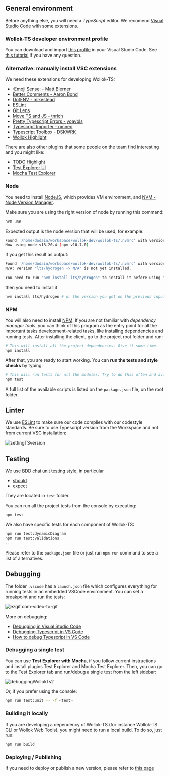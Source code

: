 
## General environment

Before anything else, you will need a *TypeScript* editor. We recomend [Visual Studio Code](https://code.visualstudio.com/) with some extensions.

### Wollok-TS developer environment profile

You can download and import [this profile](./Wollok-Dev%20Base.code-profile) in your Visual Studio Code. See [this tutorial](https://www.youtube.com/watch?v=QjvvqR9KyVo) if you have any question.

### Alternative: manually install VSC extensions

We need these extensions for developing Wollok-TS:

- [:Emoji Sense: - Matt Bierner](https://marketplace.visualstudio.com/items?itemName=bierner.emojisense)
- [Better Comments - Aaron Bond](https://marketplace.visualstudio.com/items?itemName=aaron-bond.better-comments)
- [DotENV - mikestead](https://marketplace.visualstudio.com/items?itemName=mikestead.dotenv)
- [ESLint](https://marketplace.visualstudio.com/items?itemName=dbaeumer.vscode-eslint)
- [Git Lens](https://marketplace.visualstudio.com/items?itemName=eamodio.gitlens)
- [Move TS and JS - tnrich](https://marketplace.visualstudio.com/items?itemName=tnrich.move-ts-js)
- [Pretty Typescript Errors - yoavbls](https://marketplace.visualstudio.com/items?itemName=yoavbls.pretty-ts-errors)
- [Typescript Importer - pmneo](https://marketplace.visualstudio.com/items?itemName=pmneo.tsimporter)
- [Typescript Toolbox - DSKWRK](https://marketplace.visualstudio.com/items?itemName=DSKWRK.vscode-generate-getter-setter)
- [Wollok Highlight](https://marketplace.visualstudio.com/items?itemName=uqbar.wollok-highlight)

There are also other plugins that some people on the team find interesting and you might like:

- [TODO Highlight](https://marketplace.visualstudio.com/items?itemName=wayou.vscode-todo-highlight)
- [Test Explorer UI](https://marketplace.visualstudio.com/items?itemName=hbenl.vscode-test-explorer)
- [Mocha Test Explorer](https://marketplace.visualstudio.com/items?itemName=hbenl.vscode-mocha-test-adapter)

### Node

You need to install [NodeJS](https://nodejs.org/es/), which provides VM environment, and [NVM - Node Version Manager](https://github.com/nvm-sh/nvm).

Make sure you are using the right version of node by running this command:

```bash
nvm use
```

Expected output is the node version that will be used, for example:

```bash
Found '/home/dodain/workspace/wollok-dev/wollok-ts/.nvmrc' with version <lts/hydrogen>
Now using node v18.20.4 (npm v10.7.0)
```

If you get this result as output:

```bash
Found '/home/dodain/workspace/wollok-dev/wollok-ts/.nvmrc' with version <lts/hydrogen>
N/A: version "lts/hydrogen -> N/A" is not yet installed.

You need to run "nvm install lts/hydrogen" to install it before using it.
```

then you need to install it

```bash
nvm install lts/hydrogen # or the version you get on the previous input
```

### NPM

You will also need to install [NPM](https://www.npmjs.com/). If you are not familiar with *dependency manager tools*, you can think of this program as the entry point for all the important tasks development-related tasks, like installing dependencies and running tests. After installing the client, go to the project root folder and run:

```bash
# This will install all the project dependencies. Give it some time.
npm install
```

After that, you are ready to start working. You can **run the tests and style checks** by typing:

```bash
# This will run tests for all the modules. Try to do this often and avoid commiting changes if any test fails.
npm test
```

A full list of the available scripts is listed on the `package.json` file, on the root folder.

## Linter

We use [ESLint](https://eslint.org/) to make sure our code complies with our codestyle standards. Be sure to use Typescript version from the Workspace and not from current VSC installation:

![settingTSversion](https://user-images.githubusercontent.com/4549002/71355632-68957400-255e-11ea-808b-39ec97abff5c.gif)

## Testing

We use [BDD chai unit testing style](https://www.chaijs.com/api/bdd/), in particular

- [should](http://shouldjs.github.io/)
- expect

They are located in `test` folder.

You can run all the project tests from the console by executing:

```bash
npm test
```

We also have specific tests for each component of Wollok-TS:

```bash
npm run test:dynamicDiagram
npm run test:validations
...
```

Please refer to the `package.json` file or just run `npm run` command to see a list of alternatives.

## Debugging

The folder `.vscode` has a `launch.json` file which configures everything for running tests in an embedded VSCode environment. You can set a breakpoint and run the tests:

![ezgif com-video-to-gif](https://user-images.githubusercontent.com/4549002/71355164-00925e00-255d-11ea-9a83-c37f420d4e61.gif)

More on debugging:

- [Debugging in Visual Studio Code](https://code.visualstudio.com/docs/editor/debugging)
- [Debugging Typescript in VS Code](https://code.visualstudio.com/docs/typescript/typescript-debugging)
- [How to debug Typescript in VS Code](https://medium.com/@PhilippKief/how-to-debug-typescript-with-vs-code-9cec93b4ae56)

### Debugging a single test

You can use **Test Explorer with Mocha**, if you follow current instructions and install plugins Test Explorer and Mocha Test Explorer. Then, you can go to the Test Explorer tab and run/debug a single test from the left sidebar:

![debuggingWollokTs2](https://user-images.githubusercontent.com/4549002/71355441-cd040380-255d-11ea-82b6-1cb7c19c1c7a.gif)

Or, if you prefer using the console:

```bash
npm run test:unit -- -f <test>
```

### Building it locally

If you are developing a dependency of Wollok-TS (for instance Wollok-TS CLI or Wollok Web Tools), you might need to run a local build. To do so, just run:

```bash
npm run build
```

### Deploying / Publishing

If you need to deploy or publish a new version, please refer to [this page](../Publish-Instructions.md)